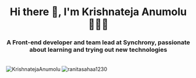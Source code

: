 <h1 align="center"> Hi there 👋, I'm Krishnateja Anumolu 👨🏼‍💻 </h1>

<h3 align="center">A Front-end developer and team lead at Synchrony, passionate about learning and trying out new technologies</h3>

<br>

<img align="center" src="https://github-readme-stats.vercel.app/api?username=KrishnatejaAnumolu&show_icons=true&locale=en&count_private=true&theme=tokyonight&hide=contribs" alt="KrishnatejaAnumolu" />
<img align="center" src="https://github-readme-streak-stats.herokuapp.com/?user=KrishnatejaAnumolu&theme=tokyonight" alt="ranitasahaa1230" />
